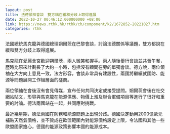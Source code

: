 ```yaml
---
layout: post
title: 法德領袖會談　雙方稱在緩和分歧上取得進展
date: 2022-10-27 00:46:12.000000000 +08:00
link: https://news.rthk.hk/rthk/ch/component/k2/1672852-20221027.htm
categories: rthk
---
```


法國總統馬克龍與德國總理朔爾茨在巴黎會談，討論法德關係等議題，雙方都說在緩和雙方分歧上取得進展。 

馬克龍在愛麗舍宮歡迎朔爾茨，兩人微笑和握手。兩人隨後舉行會談並共晉午餐，歷時比原來計劃長了大約一小時，包括沒有顧問在旁的單獨會談。德方說，兩位領袖在大方向上意見一致，法方形容，會談非常具有建設性，兩國將繼續就國防、能源等問題展開工作組層面的磋商。

兩位領袖在會後沒有會見傳媒，宣布任何共同決定或接受提問。朔爾茨會後在社交網站貼文，形容與馬克龍在能源供應、物價上漲及聯合軍備項目等進行了很好和重要的討論。德法兩國站在一起，共同應對挑戰。
 
最近幾星期，德法兩國在防務和能源問題上出現分歧。德國決定動用2000億歐元補貼天然氣價格，並不贊成在歐盟範圍內對能源價格設定上限，令法國和其他一些歐盟國家擔心，德國的能源政策影響本國的能源成本。
